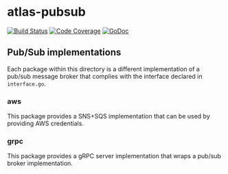 # atlas-pubsub

[![Build Status](https://img.shields.io/travis/infobloxopen/atlas-pubsub/master.svg?label=build)](https://travis-ci.org/infobloxopen/atlas-pubsub)
[![Code Coverage](https://img.shields.io/codecov/c/github/infobloxopen/atlas-pubsub/master.svg)](https://codecov.io/github/infobloxopen/atlas-pubsub?branch=master)
[![GoDoc](https://godoc.org/github.com/infobloxopen/atlas-pubsub?status.svg)](https://godoc.org/github.com/infobloxopen/atlas-pubsub)


## Pub/Sub implementations
Each package within this directory is a different implementation of a pub/sub message broker that complies with the interface declared in `interface.go`.

### aws
This package provides a SNS+SQS implementation that can be used by providing AWS credentials.

### grpc
This package provides a gRPC server implementation that wraps a pub/sub broker implementation.
